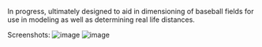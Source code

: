 In progress, ultimately designed to aid in dimensioning of baseball fields for use in modeling as well as determining real life distances. 

Screenshots:
![image](https://github.com/NimbleValley/Baseball-Camera-Solver/assets/97319135/4c29a44d-fe7f-467b-9473-28ecb8b8a316)
![image](https://github.com/NimbleValley/Baseball-Camera-Solver/assets/97319135/cd0b2122-9d04-4aac-a0d1-e5d60fd0d534)
